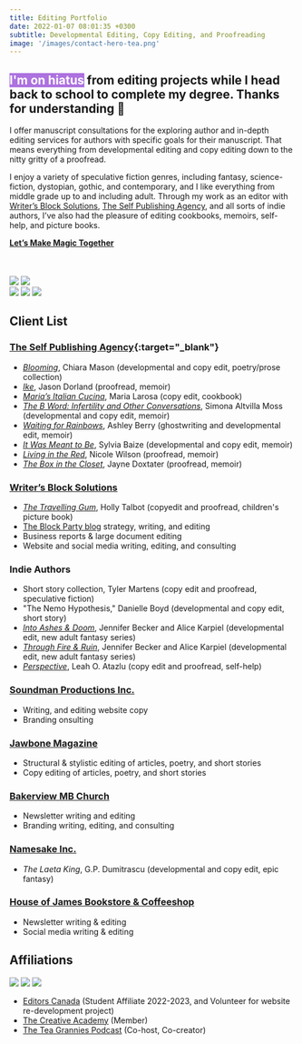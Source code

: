```yaml
---
title: Editing Portfolio
date: 2022-01-07 08:01:35 +0300
subtitle: Developmental Editing, Copy Editing, and Proofreading
image: '/images/contact-hero-tea.png'
---
```


<base target="_blank">

## <mark style="background-color: #ad72df ; color: #ffffff;">I'm on hiatus</mark> from editing projects while I head back to school to complete my degree. Thanks for understanding 💜 

I offer manuscript consultations for the exploring author and in-depth editing services for authors with specific goals for their manuscript. That means everything from developmental editing and copy editing down to the nitty gritty of a proofread.

I enjoy a variety of speculative fiction genres, including fantasy, science-fiction, dystopian, gothic, and contemporary, and I like everything from middle grade up to and including adult. Through my work as an editor with [Writer’s Block Solutions](https://writersblocksolutions.ca/), [The Self Publishing Agency](https://theselfpublishingagency.com/), and all sorts of indie authors, I’ve also had the pleasure of editing cookbooks, memoirs, self-help, and picture books.

  <div class="section__navigation" style="padding-top: 0; padding-bottom: 50px;">
    <a href="/contact" class="button button--primary section-button"><b>Let’s Make Magic Together</b></a>
  </div>

<div class="gallery-box">
  <div class="gallery">
    <img src="/images/portfolio-through-fire-and-ruin.jpg" loading="lazy">
    <img src="/images/portfolio-waiting-for-rainbows.jpg" loading="lazy">
  </div>
</div>

<div class="gallery-box">
  <div class="gallery">
    <img src="/images/portfolio-marias-italian-cucina.jpg" loading="lazy">
    <img src="/images/portfolio-the-b-word.jpg" loading="lazy">
    <img src="/images/portfolio-jawbone-vol-1.jpg" loading="lazy">
  </div>
</div>

## Client List

### [The Self Publishing Agency](https://theselfpublishingagency.com/){:target="_blank"}
- [_Blooming_](https://www.amazon.ca/Blooming-Poetry-Seasons-Chiara-Mason/dp/1738816125), Chiara Mason (developmental and copy edit, poetry/prose collection)
- [_Ike_](https://lovereadingike.com/), Jason Dorland (proofread, memoir)
- [_Maria’s Italian Cucina_](https://theselfpublishingagency.com/authors/2000/), Maria Larosa (copy edit, cookbook)
- [_The B Word: Infertility and Other Conversations_](https://theselfpublishingagency.com/authors/the-b-word/), Simona Altvilla Moss (developmental and copy edit, memoir)
- [_Waiting for Rainbows_](https://theselfpublishingagency.com/authors/waiting-for-rainbows/), Ashley Berry (ghostwriting and developmental edit, memoir)
- [_It Was Meant to Be_](https://theselfpublishingagency.com/authors/it-meant-to-be/), Sylvia Baize (developmental and copy edit, memoir)
- [_Living in the Red_](https://theselfpublishingagency.com/authors/1628/), Nicole Wilson (proofread, memoir)
- [_The Box in the Closet_](https://www.jaynesbook.com/), Jayne Doxtater (proofread, memoir)

### [Writer’s Block Solutions](https://writersblocksolutions.ca/)
- [_The Travelling Gum_](https://www.amazon.ca/Travelling-Gum-Holly-Talbot/dp/1777277027), Holly Talbot (copyedit and proofread, children's picture book)
- [The Block Party blog](https://writersblocksolutions.ca/blog/author/elisevolkman/) strategy, writing, and editing
- Business reports & large document editing
- Website and social media writing, editing, and consulting

### Indie Authors
- Short story collection, Tyler Martens (copy edit and proofread, speculative fiction)
- "The Nemo Hypothesis," Danielle Boyd (developmental and copy edit, short story)
- [_Into Ashes & Doom_](https://www.goodreads.com/book/show/78712134-into-ashes-and-doom), Jennifer Becker and Alice Karpiel (developmental edit, new adult fantasy series)
- [_Through Fire & Ruin_](https://app.thestorygraph.com/books/b3e67531-9d01-4711-b8a4-4aee7d1bbddb), Jennifer Becker and Alice Karpiel (developmental edit, new adult fantasy series)
- [_Perspective_](https://www.goodreads.com/book/show/61143559-perspective?from_search=true&from_srp=true&qid=WWT7nvnX2C&rank=1), Leah O. Atazlu (copy edit and proofread, self-help)

### [Soundman Productions Inc.](https://www.soundmanproductions.ca/)
- Writing, and editing website copy
- Branding onsulting

### [Jawbone Magazine](https://www.instagram.com/jawbonemagazine/)
- Structural & stylistic editing of articles, poetry, and short stories
- Copy editing of articles, poetry, and short stories

### [Bakerview MB Church](https://www.bakerview.org/)
- Newsletter writing and editing
- Branding writing, editing, and consulting

### [Namesake Inc.](https://www.namesake.ca/home)
- _The Laeta King_, G.P. Dumitrascu (developmental and copy edit, epic fantasy)

### [House of James Bookstore & Coffeeshop](https://houseofjames.com/)
- Newsletter writing & editing
- Social media writing & editing

## Affiliations

<div class="gallery-box">
  <div class="gallery">
    <img src="/images/editors-canada-affiliate.jpg" loading="lazy">
    <img src="/images/TCA-affiliate.jpg" loading="lazy">
    <img src="/images/the-tea-grannies-podcast.jpg" loading="lazy">
  </div>
</div>

- [Editors Canada](https://www.editors.ca/) (Student Affiliate 2022-2023, and Volunteer for website re-development project)
- [The Creative Academy](https://creativeacademyforwriters.com/) (Member)
- [The Tea Grannies Podcast](https://shows.acast.com/the-tea-grannies) (Co-host, Co-creator)